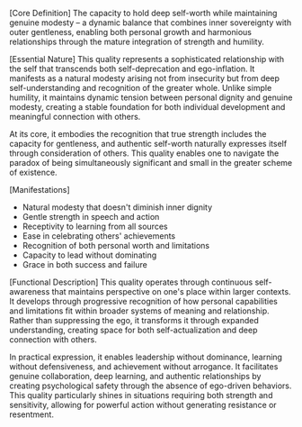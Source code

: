 [Core Definition]
The capacity to hold deep self-worth while maintaining genuine modesty – a dynamic balance that combines inner sovereignty with outer gentleness, enabling both personal growth and harmonious relationships through the mature integration of strength and humility.

[Essential Nature]
This quality represents a sophisticated relationship with the self that transcends both self-deprecation and ego-inflation. It manifests as a natural modesty arising not from insecurity but from deep self-understanding and recognition of the greater whole. Unlike simple humility, it maintains dynamic tension between personal dignity and genuine modesty, creating a stable foundation for both individual development and meaningful connection with others.

At its core, it embodies the recognition that true strength includes the capacity for gentleness, and authentic self-worth naturally expresses itself through consideration of others. This quality enables one to navigate the paradox of being simultaneously significant and small in the greater scheme of existence.

[Manifestations]
- Natural modesty that doesn't diminish inner dignity
- Gentle strength in speech and action
- Receptivity to learning from all sources
- Ease in celebrating others' achievements
- Recognition of both personal worth and limitations
- Capacity to lead without dominating
- Grace in both success and failure

[Functional Description]
This quality operates through continuous self-awareness that maintains perspective on one's place within larger contexts. It develops through progressive recognition of how personal capabilities and limitations fit within broader systems of meaning and relationship. Rather than suppressing the ego, it transforms it through expanded understanding, creating space for both self-actualization and deep connection with others.

In practical expression, it enables leadership without dominance, learning without defensiveness, and achievement without arrogance. It facilitates genuine collaboration, deep learning, and authentic relationships by creating psychological safety through the absence of ego-driven behaviors. This quality particularly shines in situations requiring both strength and sensitivity, allowing for powerful action without generating resistance or resentment.